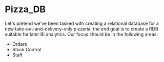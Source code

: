 # Pizza_DB

Let's pretend we've been tasked with creating a relational database for a new take-out-and-delivery-only pizzeria, the end goal is to create a RDB suitable for later BI analytics. Our focus should be in the following areas:

* Orders
* Stock Control
* Staff

